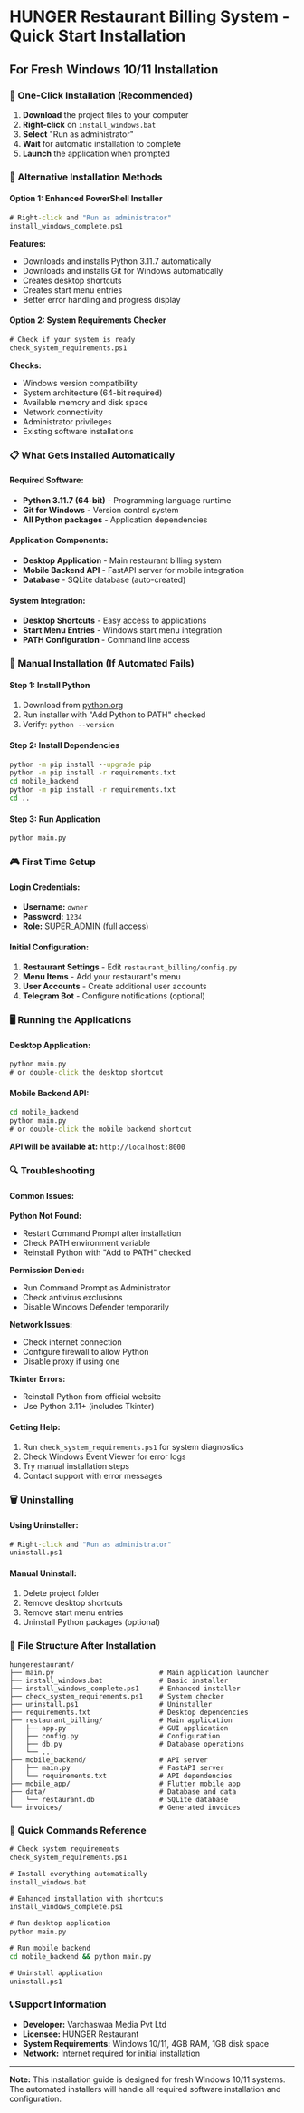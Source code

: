 # HUNGER Restaurant Billing System - Quick Start Installation

## For Fresh Windows 10/11 Installation

### 🚀 One-Click Installation (Recommended)

1. **Download** the project files to your computer
2. **Right-click** on `install_windows.bat` 
3. **Select** "Run as administrator"
4. **Wait** for automatic installation to complete
5. **Launch** the application when prompted

### 🎯 Alternative Installation Methods

#### Option 1: Enhanced PowerShell Installer
```cmd
# Right-click and "Run as administrator"
install_windows_complete.ps1
```
**Features:**
- Downloads and installs Python 3.11.7 automatically
- Downloads and installs Git for Windows automatically
- Creates desktop shortcuts
- Creates start menu entries
- Better error handling and progress display

#### Option 2: System Requirements Checker
```cmd
# Check if your system is ready
check_system_requirements.ps1
```
**Checks:**
- Windows version compatibility
- System architecture (64-bit required)
- Available memory and disk space
- Network connectivity
- Administrator privileges
- Existing software installations

### 📋 What Gets Installed Automatically

#### Required Software:
- **Python 3.11.7 (64-bit)** - Programming language runtime
- **Git for Windows** - Version control system
- **All Python packages** - Application dependencies

#### Application Components:
- **Desktop Application** - Main restaurant billing system
- **Mobile Backend API** - FastAPI server for mobile integration
- **Database** - SQLite database (auto-created)

#### System Integration:
- **Desktop Shortcuts** - Easy access to applications
- **Start Menu Entries** - Windows start menu integration
- **PATH Configuration** - Command line access

### 🔧 Manual Installation (If Automated Fails)

#### Step 1: Install Python
1. Download from [python.org](https://www.python.org/downloads/)
2. Run installer with "Add Python to PATH" checked
3. Verify: `python --version`

#### Step 2: Install Dependencies
```cmd
python -m pip install --upgrade pip
python -m pip install -r requirements.txt
cd mobile_backend
python -m pip install -r requirements.txt
cd ..
```

#### Step 3: Run Application
```cmd
python main.py
```

### 🎮 First Time Setup

#### Login Credentials:
- **Username:** `owner`
- **Password:** `1234`
- **Role:** SUPER_ADMIN (full access)

#### Initial Configuration:
1. **Restaurant Settings** - Edit `restaurant_billing/config.py`
2. **Menu Items** - Add your restaurant's menu
3. **User Accounts** - Create additional user accounts
4. **Telegram Bot** - Configure notifications (optional)

### 🖥️ Running the Applications

#### Desktop Application:
```cmd
python main.py
# or double-click the desktop shortcut
```

#### Mobile Backend API:
```cmd
cd mobile_backend
python main.py
# or double-click the mobile backend shortcut
```
**API will be available at:** `http://localhost:8000`

### 🔍 Troubleshooting

#### Common Issues:

**Python Not Found:**
- Restart Command Prompt after installation
- Check PATH environment variable
- Reinstall Python with "Add to PATH" checked

**Permission Denied:**
- Run Command Prompt as Administrator
- Check antivirus exclusions
- Disable Windows Defender temporarily

**Network Issues:**
- Check internet connection
- Configure firewall to allow Python
- Disable proxy if using one

**Tkinter Errors:**
- Reinstall Python from official website
- Use Python 3.11+ (includes Tkinter)

#### Getting Help:
1. Run `check_system_requirements.ps1` for system diagnostics
2. Check Windows Event Viewer for error logs
3. Try manual installation steps
4. Contact support with error messages

### 🗑️ Uninstalling

#### Using Uninstaller:
```cmd
# Right-click and "Run as administrator"
uninstall.ps1
```

#### Manual Uninstall:
1. Delete project folder
2. Remove desktop shortcuts
3. Remove start menu entries
4. Uninstall Python packages (optional)

### 📁 File Structure After Installation

```
hungerestaurant/
├── main.py                          # Main application launcher
├── install_windows.bat              # Basic installer
├── install_windows_complete.ps1     # Enhanced installer
├── check_system_requirements.ps1    # System checker
├── uninstall.ps1                    # Uninstaller
├── requirements.txt                 # Desktop dependencies
├── restaurant_billing/              # Main application
│   ├── app.py                       # GUI application
│   ├── config.py                    # Configuration
│   ├── db.py                        # Database operations
│   └── ...
├── mobile_backend/                  # API server
│   ├── main.py                      # FastAPI server
│   └── requirements.txt             # API dependencies
├── mobile_app/                      # Flutter mobile app
├── data/                            # Database and data
│   └── restaurant.db                # SQLite database
└── invoices/                        # Generated invoices
```

### 🎯 Quick Commands Reference

```cmd
# Check system requirements
check_system_requirements.ps1

# Install everything automatically
install_windows.bat

# Enhanced installation with shortcuts
install_windows_complete.ps1

# Run desktop application
python main.py

# Run mobile backend
cd mobile_backend && python main.py

# Uninstall application
uninstall.ps1
```

### 📞 Support Information

- **Developer:** Varchaswaa Media Pvt Ltd
- **Licensee:** HUNGER Restaurant
- **System Requirements:** Windows 10/11, 4GB RAM, 1GB disk space
- **Network:** Internet required for initial installation

---

**Note:** This installation guide is designed for fresh Windows 10/11 systems. The automated installers will handle all required software installation and configuration.
